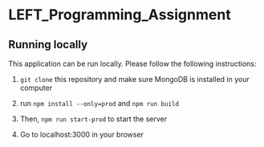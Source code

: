 # LEFT_Programming_Assignment

## Running locally

This application can be run locally. Please follow the following instructions:

1. `git clone` this repository and make sure MongoDB is installed in your computer

2. run `npm install --only=prod` and `npm run build`

3. Then, `npm run start-prod` to start the server

4. Go to localhost:3000 in your browser